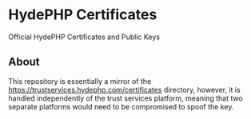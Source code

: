 # HydePHP Certificates

Official HydePHP Certificates and Public Keys

## About

This repository is essentially a mirror of the https://trustservices.hydephp.com/certificates directory, however, it is handled independently of the trust services platform, meaning that two separate platforms would need to be compromised to spoof the key.

